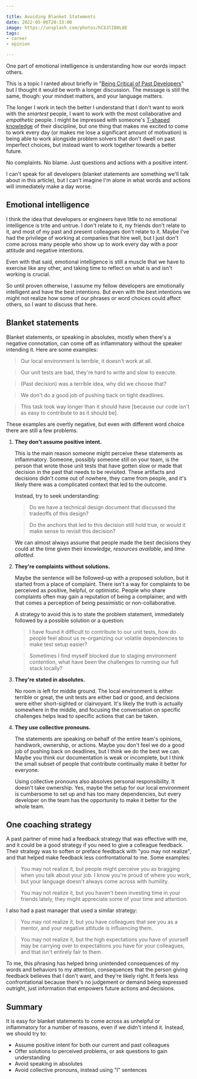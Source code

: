 ```yaml
---

title: Avoiding Blanket Statements
date: 2022-05-06T20:33:00
image: https://unsplash.com/photos/hCb3lIB8L8E
tags:
- career
- opinion

---
```


One part of emotional intelligence is understanding how our words impact others.

This is a topic I ranted about briefly in "[Being Critical of Past Developers](/blog/being-critical-of-past-developers/)" but I thought it would be worth a longer discussion. The message is still the same, though: your mindset matters, and your language matters.

The longer I work in tech the better I understand that I don't want to work with the _smartest_ people, I want to work with the most collaborative and _empathetic_ people. I might be impressed with someone's [T-shaped knowledge](https://en.wikipedia.org/wiki/T-shaped_skills) of their discipline, but one thing that makes me excited to come to work every day (or makes me lose a significant amount of motivation) is being able to work alongside problem solvers that don't dwell on past imperfect choices, but instead want to work together towards a better future.

No complaints. No blame. Just questions and actions with a positive intent.

I can't speak for all developers (blanket statements are something we'll talk about in this article), but I can't imagine I'm alone in what words and actions will immediately make a day worse.

## Emotional intelligence

I think the idea that developers or engineers have little to no emotional intelligence is trite and untrue. I don't relate to it, my friends don't relate to it, and most of my past and present colleagues don't relate to it. Maybe I've had the privilege of working at companies that hire well, but I just don't come across many people who show up to work every day with a poor attitude and negative intentions.

Even with that said, emotional intelligence is still a muscle that we have to exercise like any other, and taking time to reflect on what is and isn't working is crucial.

So until proven otherwise, I assume my fellow developers are emotionally intelligent and have the best intentions. But even with the best intentions we might not realize how some of our phrases or word choices could affect others, so I want to discuss that here.

## Blanket statements

Blanket statements, or speaking in absolutes, mostly when there's a negative connotation, can come off as inflammatory without the speaker intending it. Here are some examples:

> Our local environment is terrible, it doesn't work at all.

> Our unit tests are bad, they're hard to write and slow to execute.

> (Past decision) was a terrible idea, why did we choose that?

> We don't do a good job of pushing back on tight deadlines.

> This task took way longer than it should have \[because our code isn't as easy to contribute to as it should be\].

These examples are overtly negative, but even with different word choice there are still a few problems.

1. **They don't assume positive intent.**

    This is the main reason someone might perceive these statements as inflammatory. Someone, possibly someone still on your team, is the person that wrote those unit tests that have gotten slow or made that decision in the past that needs to be revisited. These artifacts and decisions didn't come out of nowhere, they came from people, and it's likely there was a complicated context that led to the outcome.

    Instead, try to seek understanding:

    > Do we have a technical design document that discussed the tradeoffs of this design?

    > Do the anchors that led to this decision still hold true, or would it make sense to revisit this decision?

    We can almost always assume that people made the best decisions they could at the time given their _knowledge_, _resources available_, and _time allotted_.

2. **They're complaints without solutions.**

    Maybe the sentence will be followed-up with a proposed solution, but it started from a place of complaint. There isn't a way for complaints to be perceived as positive, helpful, or optimistic. People who share complaints often may gain a reputation of being a complainer, and with that comes a perception of being pessimistic or non-collaborative.

    A strategy to avoid this is to state the problem statement, immediately followed by a possible solution or a question:

    > I have found it difficult to contribute to our unit tests, how do people feel about us re-organizing our volatile dependencies to make test setup easier?

    > Sometimes I find myself blocked due to staging environment contention, what have been the challenges to running our full stack locally?

3. **They're stated in absolutes.**

    No room is left for middle ground. The local environment is either terrible or great, the unit tests are either bad or good, and decisions were either short-sighted or clairvoyant. It's likely the truth is actually somewhere in the middle, and focusing the conversation on specific challenges helps lead to specific actions that can be taken.

4. **They use collective pronouns.**

    The statements are speaking on behalf of the entire team's opinions, handiwork, ownership, or actions. Maybe you don't feel we do a good job of pushing back on deadlines, but I think we do the best we can. Maybe you think our documentation is weak or incomplete, but I think the small subset of people that contribute continually make it better for everyone.

    Using collective pronouns also absolves personal responsibility. It doesn't take ownership. Yes, maybe the setup for our local environment is cumbersome to set up and has too many dependencies, but every developer on the team has the opportunity to make it better for the whole team.

## One coaching strategy

A past partner of mine had a feedback strategy that was effective with me, and it could be a good strategy if you need to give a colleague feedback. Their strategy was to soften or preface feedback with "you may not realize", and that helped make feedback less confrontational to me. Some examples:

> You may not realize it, but people might perceive you as bragging when you talk about your job. I know you're proud of where you work, but your language doesn't always come across with humility.

> You may not realize it, but you haven't been investing time in your friends lately, they might appreciate some of your time and attention.

I also had a past manager that used a similar strategy:

> You may not realize it, but you have colleagues that see you as a mentor, and your negative attitude is influencing them.

> You may not realize it, but the high expectations you have of yourself may be carrying over to expectations you have for your colleagues, and that isn't entirely fair to them.

To me, this phrasing has helped bring unintended consequences of my words and behaviors to my attention, consequences that the person giving feedback believes that I don't want, and they're likely right. It feels less confrontational because there's no judgement or demand being expressed outright, just information that empowers future actions and decisions.

## Summary

It is easy for blanket statements to come across as unhelpful or inflammatory for a number of reasons, even if we didn't intend it. Instead, we should try to:

- Assume positive intent for both our current and past colleagues
- Offer solutions to perceived problems, or ask questions to gain understanding
- Avoid speaking in absolutes
- Avoid collective pronouns, instead using "I" sentences
